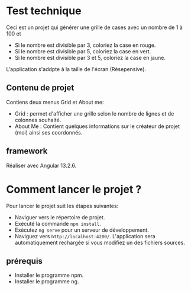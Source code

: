 # Test technique

 Ceci est un projet qui générer une grille de cases avec un nombre de 1 à 100 et 

- Si le nombre est divisible par 3, coloriez la case en rouge.
- Si le nombre est divisible par 5, coloriez la case en vert.
- Si le nombre est divisible par 3 et 5, coloriez la case en jaune. 

L'application s'addpte à la taille de l'écran (Résepensive).

## Contenu de projet 

Contiens deux menus Grid et About me:
- Grid : permet d'afficher une grille selon le nombre de lignes et de colonnes souhaité.
- About Me : Contient quelques informations sur le créateur de projet (moi) ainsi ses coordonnés.


## framework
Réaliser avec Angular 13.2.6. 

# Comment lancer le projet ?

Pour lancer le projet suit les étapes suivantes:

- Naviguer vers le répertoire de projet.
- Exécuté la commande `npm install`.
- Exécutez `ng serve` pour un serveur de développement. 
- Naviguez vers `http://localhost:4200/`. L'application sera automatiquement rechargée si vous modifiez un des fichiers sources.


## prérequis 
- Installer le programme npm.
- Installer  le programme ng. 









